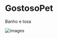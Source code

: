 # GostosoPet
Banho e tosa 











![images](https://user-images.githubusercontent.com/116562000/203037267-e0ed0b56-7ac8-4b7c-8e7f-34892462b22a.jpeg)



